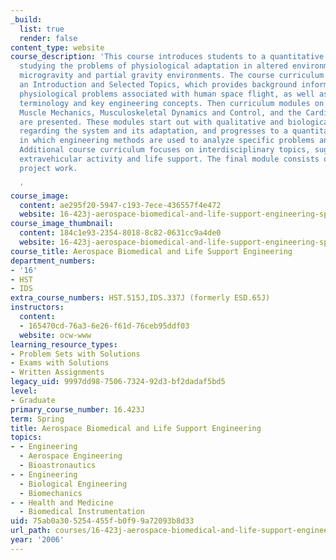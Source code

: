 ```yaml
---
_build:
  list: true
  render: false
content_type: website
course_description: 'This course introduces students to a quantitative approach to
  studying the problems of physiological adaptation in altered environments, especially
  microgravity and partial gravity environments. The course curriculum starts with
  an Introduction and Selected Topics, which provides background information on the
  physiological problems associated with human space flight, as well as reviewing
  terminology and key engineering concepts. Then curriculum modules on Bone Mechanics,
  Muscle Mechanics, Musculoskeletal Dynamics and Control, and the Cardiovascular System
  are presented. These modules start out with qualitative and biological information
  regarding the system and its adaptation, and progresses to a quantitative endpoint
  in which engineering methods are used to analyze specific problems and countermeasures.
  Additional course curriculum focuses on interdisciplinary topics, suggestions include
  extravehicular activity and life support. The final module consists of student term
  project work.

  '
course_image:
  content: ae295f20-5947-c193-7ece-436557f4e472
  website: 16-423j-aerospace-biomedical-and-life-support-engineering-spring-2006
course_image_thumbnail:
  content: 184c1e93-2354-8018-8c82-0631cc9a4de0
  website: 16-423j-aerospace-biomedical-and-life-support-engineering-spring-2006
course_title: Aerospace Biomedical and Life Support Engineering
department_numbers:
- '16'
- HST
- IDS
extra_course_numbers: HST.515J,IDS.337J (formerly ESD.65J)
instructors:
  content:
  - 165470cd-76a3-6e26-f61d-76ceb95ddf03
  website: ocw-www
learning_resource_types:
- Problem Sets with Solutions
- Exams with Solutions
- Written Assignments
legacy_uid: 9997dd98-7506-7324-92d3-bf2dadaf5bd5
level:
- Graduate
primary_course_number: 16.423J
term: Spring
title: Aerospace Biomedical and Life Support Engineering
topics:
- - Engineering
  - Aerospace Engineering
  - Bioastronautics
- - Engineering
  - Biological Engineering
  - Biomechanics
- - Health and Medicine
  - Biomedical Instrumentation
uid: 75ab0a30-5254-455f-b0f9-9a72093b8d33
url_path: courses/16-423j-aerospace-biomedical-and-life-support-engineering-spring-2006
year: '2006'
---
```


